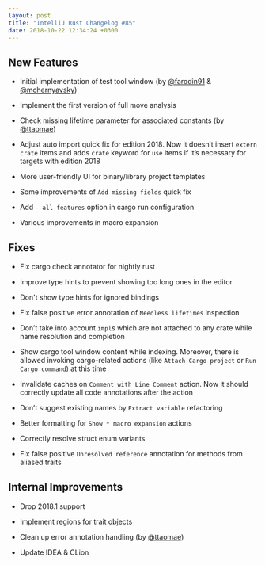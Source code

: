 ```yaml
---
layout: post
title: "IntelliJ Rust Changelog #85"
date: 2018-10-22 12:34:24 +0300
---
```



## New Features

* Initial implementation of test tool window (by [@farodin91] & [@mchernyavsky])

* Implement the first version of full move analysis

* Check missing lifetime parameter for associated constants (by [@ttaomae])

* Adjust auto import quick fix for edition 2018. Now it doesn’t insert `extern crate` items 
and adds `crate` keyword for `use` items if it’s necessary for targets with edition 2018

* More user-friendly UI for binary/library project templates

* Some improvements of `Add missing fields` quick fix

* Add `--all-features` option in cargo run configuration

* Various improvements in macro expansion

## Fixes

* Fix cargo check annotator for nightly rust

* Improve type hints to prevent showing too long ones in the editor

* Don't show type hints for ignored bindings

* Fix false positive error annotation of `Needless lifetimes` inspection

* Don’t take into account `impl`s which are not attached to any crate 
while name resolution and completion

* Show cargo tool window content while indexing. Moreover, there is allowed invoking 
cargo-related actions (like `Attach Cargo project` or `Run Cargo command`) at this time

* Invalidate caches on `Comment with Line Comment` action. 
Now it should correctly update all code annotations after the action

* Don’t suggest existing names by `Extract variable` refactoring

* Better formatting for `Show * macro expansion` actions

* Correctly resolve struct enum variants

* Fix false positive `Unresolved reference` annotation for methods from aliased traits

## Internal Improvements

* Drop 2018.1 support

* Implement regions for trait objects

* Clean up error annotation handling  (by [@ttaomae])

* Update IDEA & CLion



[@farodin91]: https://github.com/farodin91
[@mchernyavsky]: https://github.com/mchernyavsky
[@ttaomae]: https://github.com/ttaomae
